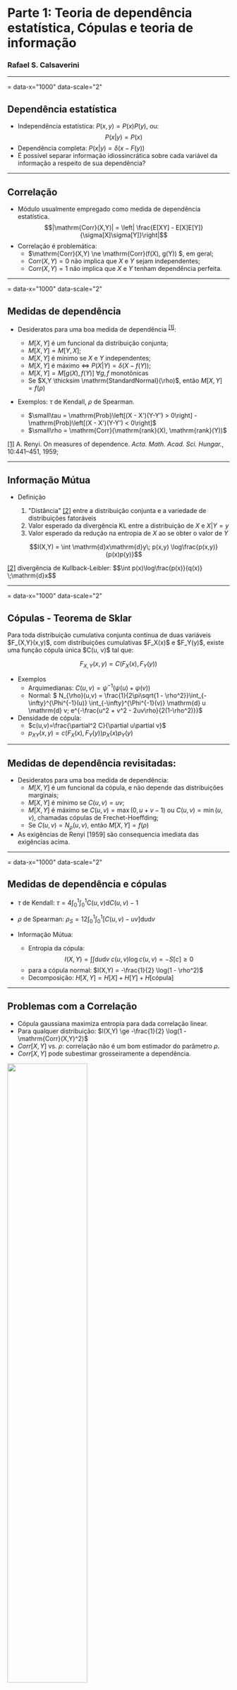 # Parte 1: Teoria de dependência estatística, Cópulas e teoria de informação
### Rafael S. Calsaverini


---
= data-x="1000" data-scale="2"


## Dependência estatística
* Independência estatística: $P(x,y) = P(x)P(y)$, ou: $$P(x|y) = P(x)$$
* Dependência completa: $P(x|y) = \delta(x - F(y))$
* É possível separar informação idiossincrática sobre cada variável da informação a respeito de sua dependência?

---

## Correlação

* Módulo usualmente empregado como medida de dependência estatística.
    $$|\mathrm{Corr}(X,Y)| = \left| \frac{E[XY] - E[X]E[Y]}{\sigma[X]\sigma[Y]}\right|$$
* Correlação é problemática:
    * $\mathrm{Corr}(X,Y) \ne \mathrm{Corr}(f(X), g(Y)) $, em geral;
    * $\mathrm{Corr}(X,Y) = 0$ não implica que $X$ e $Y$ sejam independentes;
    * $\mathrm{Corr}(X,Y) = 1$ não implica que $X$ e $Y$ tenham dependência perfeita.

---
= data-x="1000" data-scale="2"
## Medidas de dependência

* Desideratos para uma boa medida de dependência <sup><a href="#frenyi" id="renyi">[1]</a></sup>:
    * $M[X,Y]$ é um funcional da distribuição conjunta;
    * $M[X,Y] = M[Y,X]$;
    * $M[X,Y]$ é mínimo se $X$ e $Y$ independentes;
    * $M[X,Y]$ é máximo $\Leftrightarrow$ $P(X|Y) = \delta(X - f(Y))$;
    * $M[X,Y] = M[g(X), f(Y)]$  $\forall g, f$ monotônicas
    * Se $X,Y \thicksim \mathrm{StandardNormal}(\rho)$, então $M[X,Y] = f(\rho)$ 

* Exemplos: $\tau$ de Kendall, $\rho$ de Spearman.
    * $\small\tau = \mathrm{Prob}\left[(X - X')(Y-Y') > 0\right] - \mathrm{Prob}\left[(X - X')(Y-Y') < 0\right]$
    * $\small\rho = \mathrm{Corr}(\mathrm{rank}(X), \mathrm{rank}(Y))$

<div id="footnote">
    <p id="frenyi"><a href="#renyi">[1]</a> A. Renyi. On measures of dependence. <em>Acta. Math. Acad. Sci. Hungar.</em>, 10:441–451, 1959;
</div>


---
## Informação Mútua

* Definição
    1. "Distância" <a href="#fkl" id="kl">[2]</a> entre a distribuição conjunta e a variedade de distribuições fatoráveis
    2. Valor esperado da divergência KL entre a distribuição de $X$ e $X | Y = y$
    3. Valor esperado da redução na entropia de $X$ ao se obter o valor de $Y$

    $$I(X,Y) = \int \mathrm{d}x\mathrm{d}y\; p(x,y) \log\frac{p(x,y)}{p(x)p(y)}$$

<div id="footnote">
    <p id="fkl"><a href="#kl">[2]</a> divergência de Kullback-Leibler:
    $$\int p(x)\log\frac{p(x)}{q(x)} \;\mathrm{d}x$$
</div>

---
= data-x="1000" data-scale="2"

<div id="theorem">
<h2>Cópulas - Teorema de Sklar</h2>
Para toda distribuição cumulativa conjunta contínua de duas variáveis
$F_{X,Y}(x,y)$, com distribuições cumulativas $F_X(x)$ e $F_Y(y)$, existe 
uma função cópula única $C(u, v)$ tal que:

$$F_{X,Y}(x,y) = C(F_X(x), F_Y(y))$$
</div>

* Exemplos
    * Arquimedianas: $C(u,v) = \psi^{-1}(\psi(u) + \psi(v))$
    * Normal: $ N_{\rho}(u,v) = \frac{1}{2\pi\sqrt{1 - \rho^2}}\int_{-\infty}^{\Phi^{-1}(u)} \int_{-\infty}^{\Phi^{-1}(v)} \mathrm{d} u \mathrm{d} v\; e^{-\frac{u^2 + v^2 - 2uv\rho}{2(1-\rho^2)}}$
* Densidade de cópula:
    * $c(u,v)=\frac{\partial^2 C}{\partial u\partial v}$
    * $p_{XY}(x,y)=c(F_X(x),F_Y(y))p_X(x)p_Y(y)$

---

## Medidas de dependência revisitadas:
* Desideratos para uma boa medida de dependência:
    * $M[X,Y]$ é um funcional da cópula, e não depende das distribuições marginais;
    * $M[X,Y]$ é mínimo se $C(u,v) = uv$;
    * $M[X,Y]$ é máximo se $C(u,v) = \max(0,u+v-1)$ ou $C(u,v)=\min(u,v)$, chamadas cópulas de Frechet-Hoeffding;
    * Se $C(u,v) = N_\rho(u,v)$, então $M[X,Y] = f(\rho)$
* As exigências de Renyi [1959] são consequencia imediata das exigências acima.

---
= data-x="1000" data-scale="2"

## Medidas de dependência e cópulas

* $\tau$ de Kendall: $\tau=4 \int_0^1\int_0^1 C(u,v) \mathrm{d}C(u,v)-1$
* $\rho$ de Spearman: $\rho_{S}=12 \int_0^1\int_0^1 \left[C(u,v) - uv\right] \mathrm{d}u \mathrm{d}v$

* Informação Mútua:
    * Entropia da cópula:
    $$I(X,Y) = \int \int \mathrm{d} u \mathrm{d} v \; c(u,v) \log c(u,v)  = - S[c] \ge 0$$
    * para a cópula normal: $I(X,Y) = -\frac{1}{2} \log(1 - \rho^2)$
    * Decomposição: $H[X, Y] = H[X] + H[Y] + H[\mathrm{cópula}]$

---

## Problemas com a Correlação


* Cópula gaussiana maximiza entropia para dada correlação linear.
* Para qualquer distribuição: $I(X,Y) \ge -\frac{1}{2} \log(1 - \mathrm{Corr}(X,Y)^2)$
* $Corr[X,Y]$ vs. $\rho$: correlação não é um bom estimador do parâmetro $\rho$.
* $Corr[X,Y]$ pode subestimar grosseiramente a dependência.
<img src="../figs/mutinfo2.png" width="60%" align="center"/>

---
= data-x="1000" data-scale="2"

## Cópulas esféricas e elipticas
* Distribuição esféricas e elípticas:
    * Distribuição $p(\vec{x})$ é esférica se $E\left[ e^{i\vec{k}\cdot\vec{x}}\right] = \psi\left(\dfrac{|k|^2}{2}\right)$
    * Distribuição $p(\vec{y})$ é elíptica se $E\left[ e^{i\vec{k}\cdot\vec{y}}\right] = \psi\left(\frac{1}{2}\vec{k}\Sigma^T \vec{k}\right)$
    * $\vec{X} \thicksim$ distribuição esférica $\Rightarrow \vec{Y} = A\vec{X} \thicksim$ distribuição elíptica,
* Proposição: Se $C(u,v | \Sigma)$ é cópula elíptica derivada da cópula esférica $C(u,v)$, então:
         $$I[C(u,v|\Sigma)] = I_{0}(\Sigma) + I[C(u,v)]$$
    onde $I_{0}(\Sigma) = -\frac{1}{2}\log\Sigma$ é a informação mútua de uma cópula normal com matriz de correlação $\Sigma$.

---

## Excesso de Informação Mútua - teste de normalidade na dependência
* Parte gaussiana da dependência é associada a dependência linear.
* $I[X,Y] \ge -\frac{1}{2}\log(1 - \rho^2)$ para distribuições elípticas.
* $\tau$ de Kendall para distribuições elípticas $\rho = \sin\left(\frac{\pi\tau}{2}\right)$

<img src="../figs/IM_Pearson2.png" width="49%" />
<img src="../figs/MIvsrho_tau_final2.png" width="50%" />

---

## Excesso de Informação Mútua - teste de normalidade na dependência
* Parte gaussiana da dependência é associada a dependência linear.
* $I[X,Y] \ge -\frac{1}{2}\log(1 - \rho^2)$ para distribuições elípticas.
* $\tau$ de Kendall para distribuições elípticas $\rho = \sin\left(\frac{\pi\tau}{2}\right)$

<img src="../figs/locohimi.png" height="400" />
<img src="../figs/gausscompat.png" height="400" />

---

## Ajuste de cópulas elípticas

* Método de ''moment matching'' via $\tau$ de Kendall e informação mútua


---

# Parte 2: Um modelo para emergência de autoridade em sociedades humanas
### Rafael S. Calsaverini




---

## 
